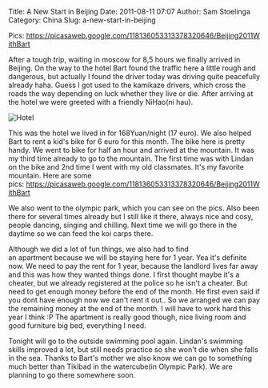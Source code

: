 Title: A New Start in Beijing
Date: 2011-08-11 07:07
Author: Sam Stoelinga
Category: China
Slug: a-new-start-in-beijing


Pics: <https://picasaweb.google.com/118136053313378320646/Beijing2011WithBart>

After a tough trip, waiting in moscow for 8,5 hours we finally arrived
in Beijing. On the way to the hotel Bart found the traffic here a little rough
and dangerous, but actually I found the driver today was driving quite peacefully already haha.
Guess I got used to the kamikaze drivers, which cross the roads
the way depending on luck whether they live or die. After arriving at
the hotel we were greeted with a friendly NiHao(ni hau).

![](http://hjinnswks.becod.com/upfile/200911/24/70519_1259042826KKjE.jpg "Hotel")

This was the hotel we lived in for 168Yuan/night (17 euro). We also
helped Bart to rent a kid's bike for 6 euro for this month. The bike
here is pretty handy. We went to bike for half an hour and arrived at
the mountain.
It was my third time already to go to the mountain. The first time was with
Lindan on the bike and 2nd time I went with my old classmates. It's my
favorite mountain. Here are some
pics: <https://picasaweb.google.com/118136053313378320646/Beijing2011WithBart>

We also went to the olympic park, which you can see on the pics. Also
been there for several times already but I still like it there, always
nice and cosy, people dancing, singing and chilling. Next time we will
go there in the daytime so we can feed the koi carps there.

Although we did a lot of fun things, we also had to find
an apartment because we will be staying here for 1 year. Yea it's
definite now. We need to pay the rent for 1 year, because the landlord
lives far away and this was how they wanted things done. I first thought
maybe it's a cheater, but we already registered at the police so he isn't
a cheater. But need to get enough money before the end of the month. He
first even said if you dont have enough now we can't rent it out.. So we
arranged we can pay the remaining money at the end of the month. I will
have to work hard this year I think :P The apartment is really good
though, nice living room and good furniture big bed, everything I need.

Tonight will go to the outside swimming pool again. Lindan's swimming
skills improved a lot, but still needs practice so she won't die when
she falls in the sea. Thanks to Bart's mother we also know we can go to
something much better than Tikibad in the watercube(in Olympic Park). We
are planning to go there somewhere soon.
